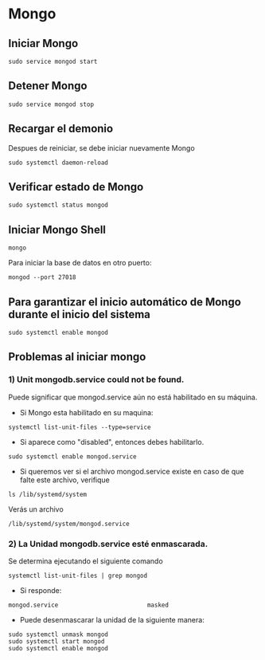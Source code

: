 # Mongo

## Iniciar Mongo
```
sudo service mongod start
```

## Detener Mongo
```
sudo service mongod stop
```

##  Recargar el demonio
Despues de reiniciar, se debe iniciar nuevamente Mongo
```
sudo systemctl daemon-reload
```

## Verificar estado de Mongo
```
sudo systemctl status mongod
```

## Iniciar Mongo Shell
```
mongo
```
Para iniciar la base de datos en otro puerto:
```
mongod --port 27018
```

## Para garantizar el inicio automático de Mongo durante el inicio del sistema
```
sudo systemctl enable mongod
```

## Problemas al iniciar mongo

### 1) Unit mongodb.service could not be found.

Puede significar que mongod.service aún no está habilitado en su máquina.

- Si Mongo esta habilitado en su maquina:
```
systemctl list-unit-files --type=service
```
- Si aparece como "disabled", entonces debes habilitarlo.
```
sudo systemctl enable mongod.service
```
- Si queremos ver si el archivo mongod.service existe en caso de que falte este archivo, verifique
```
ls /lib/systemd/system
```
Verás un archivo
```
/lib/systemd/system/mongod.service
```

### 2) La Unidad mongodb.service esté enmascarada.

Se determina ejecutando el siguiente comando
```
systemctl list-unit-files | grep mongod
```
- Si responde:
```
mongod.service                         masked
```
- Puede desenmascarar la unidad de la siguiente manera:
```
sudo systemctl unmask mongod
sudo systemctl start mongod
sudo systemctl enable mongod
```